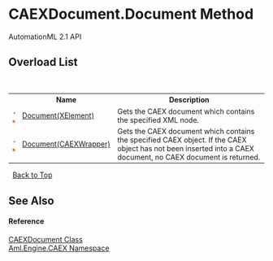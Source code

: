 # CAEXDocument.Document Method 
AutomationML 2.1 API 


## Overload List
&nbsp;<table><tr><th></th><th>Name</th><th>Description</th></tr><tr><td>![Public method](media/pubmethod.gif "Public method")![Static member](media/static.gif "Static member")</td><td><a href="M_Aml_Engine_CAEX_CAEXDocument_Document_1">Document(XElement)</a></td><td>
Gets the CAEX document which contains the specified XML node.</td></tr><tr><td>![Public method](media/pubmethod.gif "Public method")![Static member](media/static.gif "Static member")</td><td><a href="M_Aml_Engine_CAEX_CAEXDocument_Document">Document(CAEXWrapper)</a></td><td>
Gets the CAEX document which contains the specified CAEX object. If the CAEX object has not been inserted into a CAEX document, no CAEX document is returned.</td></tr></table>&nbsp;
<a href="#caexdocument.document-method">Back to Top</a>

## See Also


#### Reference
<a href="T_Aml_Engine_CAEX_CAEXDocument">CAEXDocument Class</a><br /><a href="N_Aml_Engine_CAEX">Aml.Engine.CAEX Namespace</a><br />
